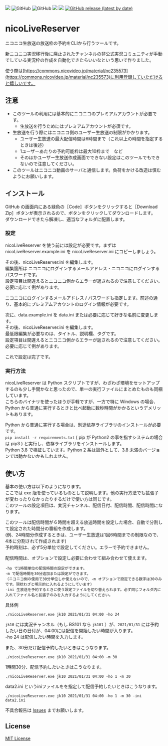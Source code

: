 [![](https://img.shields.io/badge/Origin-tsukumijima-28a745?style=for-the-badge)](https://github.com/tsukumijima/JKCommentCrawler)
![GitHub](https://img.shields.io/github/license/yt4687/Tomoyo-nicoLiveReserver-?style=for-the-badge)
![GitHub](https://img.shields.io/badge/Python-3.8-3376AB?style=for-the-badge&logo=Python)
![](https://img.shields.io/badge/OS-Windows-0078D6?style=for-the-badge&logo=Windows)
[![](https://img.shields.io/badge/Using-niconico-231815?style=for-the-badge&logo=niconico)](https://nicovideo.jp)
[![GitHub release (latest by date)](https://img.shields.io/github/v/release/yt4687/nicoLiveReserver?style=for-the-badge)](https://github.com/yt4687/nicoLiveReserver/releases)

# nicoLiveReserver
ニコニコ生放送の放送枠の予約をCLIから行うツールです。  

新ニコニコ実況移行後に廃止されたチャンネルの非公式実況コミュニティが手動でしている実況枠の作成を自動化できたらいいなという思いで作りました。

使う際は[https://commons.nicovideo.jp/material/nc235573](https://commons.nicovideo.jp/material/nc235573)に利用登録していただけると嬉しいです。

## 注意

- このツールの利用には基本的にニコニコのプレミアムアカウントが必要です。  
  - 生放送を行うためにはプレミアムアカウントが必須です。  
- 生放送を行う際にはニコニコ側のユーザー生放送の制限がかかります。  
  - ユーザー生放送の最大配信時間は6時間まで（これ以上の時間を指定するときは後述）
  - 1ユーザーあたりの予約可能枠は最大10枠まで　など
  - そのほかユーザー生放送作成画面でできない設定はこのツールでもできないので注意してください。
- このツールはニコニコ動画のサーバと通信します。負荷をかける改造は慎むようにお願いします。


## インストール

GitHub の画面内にある緑色の［Code］ボタンをクリックすると［Download Zip］ボタンが表示されるので、ボタンをクリックしてダウンロードします。  
ダウンロードできたら解凍し、適当なフォルダに配置します。

### 設定

nicoLiveReserver を使う前には設定が必要です。まずは nicoLiveReserver.example.ini を nicoLiveReserver.ini にコピーしましょう。

その後、nicoLiveReserver.ini を編集します。  
編集箇所は ニコニコにログインするメールアドレス・ニコニコにログインするパスワードです。  
設定項目は間違えるとニコニコ側からエラーが返されるので注意してください。必要に応じて例があります。  

ニコニコにログインするメールアドレス / パスワードも指定します。前述の通り、基本的にプレミアムアカウントのログイン情報が必要です。

次に、data.example.ini を data.ini または必要に応じて好きな名前に変更します。  
その後、nicoLiveReserver.ini を編集します。  
最低限編集が必要なのは、タイトル、説明欄、タグです。  
設定項目は間違えるとニコニコ側からエラーが返されるので注意してください。必要に応じて例があります。 

これで設定は完了です。

### 実行方法

nicoLiveReserver は Python スクリプトですが、わざわざ環境をセットアップするのも少し手間かなと思ったので、単一の実行ファイルにまとめたものも同梱しています。  
こちらのバイナリを使ったほうが手軽ですが、一方で特に Windows の場合、Python から普通に実行するときと比べ起動に数秒時間がかかるというデメリットもあります。  

Python から普通に実行する場合は、別途依存ライブラリのインストールが必要です。  
`pip install -r requirements.txt` ( pip が Python2 の事を指すシステムの場合は pip3 ) と実行し、依存ライブラリをインストールします。  
Python 3.8 で検証しています。Python 2 系は論外として、3.8 未満のバージョンでは動かないかもしれません。

## 使い方

基本の使い方は以下のようになります。  
ここでは exe 版を使っているものとして説明します。他の実行方法でも拡張子が変わったりなかったりするだけで使い方は同じです。  
このツールの設定項目は、実況チャンネル、配信日付、配信時間、配信時間になります。  

このツールは配信時間が６時間を超える放送時間を設定した場合、自動で分割して設定された時間分の番組を作成します。  
(例、24時間分作成するときは、ユーザー生放送は1回6時間までの制限なので、4本に分割されて作成されます)  
予約時刻は、必ず5分単位で設定してください。エラーで予約できません。  

配信時間は、オプションで設定し必要に合わせて組み合わせて使えます。  
```
-ho で1時間単位の配信時間の設定ができます。  
-m で配信時間を30分追加または設定ができます。  
（ニコニコ側の使用で30分単位しか使えないので、-m オプションで設定できる数字は30のみです。現状わざと明示的に入れるようにしています）
-ini 生放送を予約するときに使う設定ファイルを切り替えられます。必ず同じフォルダ内に入れてファイル名と拡張子のみを入力するようにしてください。
```
具体例  
```
./nicoLiveReserver.exe jk10 2021/01/31 04:00 -ho 24
```
`jk10` には実況チャンネル（もし BS101 なら `jk101` ）が、`2021/01/31` には予約したい日の日付が、04:00には配信を開始したい時間が入ります。  
-ho 24 は配信したい時間を入力します。

また、30分だけ配信予約したいときはこうなります。
```
./nicoLiveReserver.exe jk10 2021/01/31 04:00 -m 30
```
1時間30分、配信予約したいときはこうなります。
```
./nicoLiveReserver.exe jk10 2021/01/31 04:00 -ho 1 -m 30
```
data2.ini というiniファイルをを指定して配信予約したいときはこうなります。
```
./nicoLiveReserver.exe jk10 2021/01/31 04:00 -ho 1 -m 30 -ini data2.ini
```
不具合報告は [Issues](https://github.com/yt4687/nicoLiveReserver/issues) までお願いします。

## License
[MIT License](LICENSE.txt)

